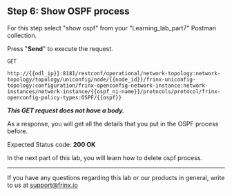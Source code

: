 ## Step 6: Show OSPF process

For this step select "show ospf" from your "Learning_lab_part7" Postman collection.

Press "**Send**" to execute the request.

```
GET

http://{{odl_ip}}:8181/restconf/operational/network-topology:network-topology/topology/uniconfig/node/{{node_id}}/frinx-uniconfig-topology:configuration/frinx-openconfig-network-instance:network-instances/network-instance/{{ospf_ni-name}}/protocols/protocol/frinx-openconfig-policy-types:OSPF/{{ospf}}
```
***This GET request does not have a body.***

As a response, you will get all the details that you put in the OSPF process before.

Expected Status code: **200 OK**

In the next part of this lab, you will learn how to delete ospf process.

---
If you have any questions regarding this lab or our products in general, write to us at [support@frinx.io](mailto:support@frinx.io)